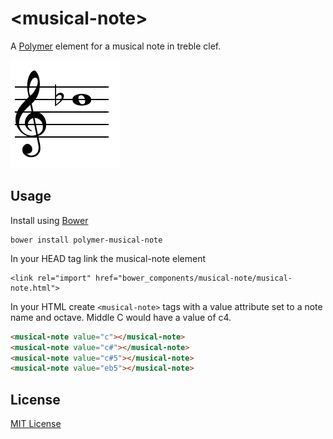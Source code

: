 # &lt;musical-note&gt;

A [Polymer](https://www.polymer-project.org) element for a musical note in treble clef.

![alt tag](demo/demo.png)

## Usage

Install using [Bower](http://bower.io/)

```
bower install polymer-musical-note
```

In your HEAD tag link the musical-note element

```
<link rel="import" href="bower_components/musical-note/musical-note.html">
```

In your HTML create `<musical-note>` tags with a value attribute set to a note name and octave. Middle C would have a value of c4.

```html
<musical-note value="c"></musical-note>
<musical-note value="c#"></musical-note>
<musical-note value="c#5"></musical-note>
<musical-note value="eb5"></musical-note>
```

## License

[MIT License](http://opensource.org/licenses/MIT)